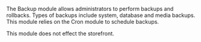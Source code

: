 The Backup module allows administrators to perform backups and rollbacks. Types of backups include system, database and media backups. This module relies on the Cron module to schedule backups.

This module does not effect the storefront.